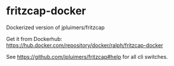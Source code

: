 # fritzcap-docker
Dockerized version of jpluimers/fritzcap

Get it from Dockerhub:
https://hub.docker.com/repository/docker/ralph/fritzcap-docker

See https://github.com/jpluimers/fritzcap#help for all cli switches.
